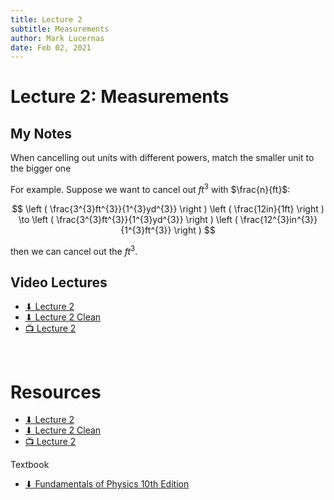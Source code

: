 ```yaml
---
title: Lecture 2
subtitle: Measurements
author: Mark Lucernas
date: Feb 02, 2021
---
```



# Lecture 2: Measurements

## My Notes

When cancelling out units with different powers, match the smaller unit to the
bigger one

For example. Suppose we want to cancel out $ft^{3}$ with $\frac{n}{ft}$:

$$
\left ( \frac{3^{3}ft^{3}}{1^{3}yd^{3}} \right ) \left ( \frac{12in}{1ft} \right ) \to
\left ( \frac{3^{3}ft^{3}}{1^{3}yd^{3}} \right ) \left ( \frac{12^{3}in^{3}}{1^{3}ft^{3}} \right )
$$

then we can cancel out the $ft^{3}$.

## Video Lectures

- [⬇ Lecture 2](file:../../../../files/winter-2021/PHYS-195/lectures/lecture2.pdf)
- [⬇ Lecture 2 Clean](file:../../../../files/winter-2021/PHYS-195/lectures/lecture2_clean.pdf)
- [📺 Lecture 2](https://drive.google.com/file/d/1YuA0hTCMVh2kOZDUPQHTSXMNELb-Qgo8/view?usp=sharing)

<br>

# Resources

- [⬇ Lecture 2](file:../../../../files/winter-2021/PHYS-195/lectures/lecture2.pdf)
- [⬇ Lecture 2 Clean](file:../../../../files/winter-2021/PHYS-195/lectures/lecture2_clean.pdf)
- [📺 Lecture 2](https://drive.google.com/file/d/1YuA0hTCMVh2kOZDUPQHTSXMNELb-Qgo8/view?usp=sharing)

Textbook

+ [⬇ Fundamentals of Physics 10th Edition](file:../../../../files/winter-2021/PHYS-195/FundamentalsOfPhysics_10thEdition.pdf)
